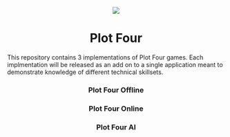 <p align="center">
  <img src="https://github.com/capitancuro/Plot_Four/blob/31cdebcc09b402a8be9cbc4b702ce4d3b5581792/src/assets/Plot_Four_Icon.png" />
</p>
<h1 align="center">Plot Four</h1>
<p>This repository contains 3 implementations of Plot Four games. Each implmentation will be released as an add on to a single application meant to demonstrate knowledge of different technical skillsets.</p>
<h3 align="center">Plot Four Offline</h3>
<h3 align="center">Plot Four Online</h3>
<h3 align="center">Plot Four AI</h3>
